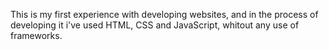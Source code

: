 This is my first experience with developing websites, and in the process of developing it i've used HTML, CSS and JavaScript, whitout any use of frameworks.
